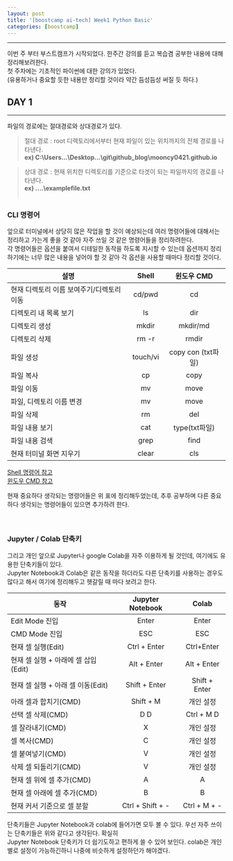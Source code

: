 ```yaml
---
layout: post
title: '[boostcamp ai-tech] Week1 Python Basic'
categories: [boostcamp]
---
```


---

이번 주 부터 부스트캠프가 시작되었다. 한주간 강의를 듣고 복습겸 공부한 내용에 대해 정리해보려한다. <br>
첫 주차에는 기초적인 파이썬에 대한 강의가 있었다. <br>
(유용하거나 중요할 듯한 내용만 정리할 것이라 약간 듬성듬성 써질 듯 하다.)<br>

## DAY 1
---

파일의 경로에는 절대경로와 상대경로가 있다. <br>

>절대 경로 : root 디렉토리에서부터 현재 파일이 있는 위치까지의 전체 경로를 나타낸다. <br>
> __ex) C:\Users\...\Desktop\...\git\github_blog\mooncy0421.github.io__

> 상대 경로 : 현재 위치한 디렉토리를 기준으로 타겟이 되는 파일까지의 경로를 나타낸다.<br>
> __ex) ..\..\examplefile.txt__
<br><br>

### CLI 명령어
앞으로 터미널에서 상당히 많은 작업을 할 것이 예상되는데 여러 명령어들에 대해서는 정리하고 가는게 좋을 것 같아 자주 쓰일 것 같은 명령어들을 정리하려한다.<br>
각 명령어들은 옵션을 붙여서 디테일한 동작을 하도록 지시할 수 있는데 옵션까지 정리하기에는 너무 많은 내용을 넣어야 할 것 같아 각 옵션을 사용할 때마다 정리할 것이다.<br>

|설명|Shell|윈도우 CMD|
|----|:-----:|:---------:|
|현재 디렉토리 이름 보여주기/디렉토리 이동|cd/pwd|cd|
|디렉토리 내 목록 보기|ls|dir|
|디렉토리 생성|mkdir|mkdir/md|
|디렉토리 삭제|rm -r|rmdir|
|파일 생성|touch/vi|copy con (txt파일)|
|파일 복사|cp|copy|
|파일 이동|mv|move|
|파일, 디렉토리 이름 변경|mv|move|
|파일 삭제|rm|del|
|파일 내용 보기|cat|type(txt파일)|
|파일 내용 검색|grep|find|
|현재 터미널 화면 지우기|clear|cls|

[Shell 명령어 참고](https://zetawiki.com/wiki/%EC%9C%88%EB%8F%84%EC%9A%B0_CMD_%EB%AA%85%EB%A0%B9%EC%96%B4_%EB%AA%A9%EB%A1%9D) <br>
[윈도우 CMD 참고](https://velog.io/@jewon119/01.%EB%A6%AC%EB%88%85%EC%8A%A4-%EA%B8%B0%EC%B4%88-CLI-%EA%B8%B0%EB%B3%B8-%EB%AA%85%EB%A0%B9%EC%96%B4)

현재 중요하다 생각되는 명령어들은 위 표에 정리해두었는데, 추후 공부하며 다른 중요하다 생각되는 명령어들이 있으면 추가하려 한다. <br><br><br>

### Jupyter / Colab 단축키
그리고 개인 앞으로 Jupyter나 google Colab을 자주 이용하게 될 것인데, 여기에도 유용한 단축키들이 있다. <br>
Jupyter Notebook과 Colab은 같은 동작을 하더라도 다른 단축키를 사용하는 경우도 많다고 해서 여기에 정리해두고 헷갈릴 때 마다 보려고 한다.<br>

|동작|Jupyter Notebook|Colab|
|----|:-----:|:------:|
|Edit Mode 진입|Enter|Enter|
|CMD Mode 진입|ESC|ESC|
|현재 셀 실행(Edit)|Ctrl + Enter|Ctrl+Enter|
|현재 셀 실행 + 아래에 셀 삽입(Edit)|Alt + Enter|Alt + Enter|
|현재 셀 실행 + 아래 셀 이동(Edit)|Shift + Enter|Shift + Enter|
|아래 셀과 합치기(CMD)|Shift + M|개인 설정|
|선택 셀 삭제(CMD)|D D|Ctrl + M D|
|셀 잘라내기(CMD)|X|개인 설정|
|셀 복사(CMD)|C|개인 설정|
|셀 붙여넣기(CMD)|V|개인 설정|
|삭제 셀 되돌리기(CMD)|V|개인 설정|
|현재 셀 위에 셀 추가(CMD)|A|A|
|현재 셀 아래에 셀 추가(CMD)|B|B|
|현재 커서 기준으로 셀 분할|Ctrl + Shift + -|Ctrl + M + -|

단축키들은 Jupyter Notebook과 colab에 들어가면 모두 볼 수 있다. 우선 자주 쓰이는 단축키들은 위와 같다고 생각된다. 확실히 <br>
Jupyter Notebook 단축키가 더 쉽기도하고 편하게 쓸 수 있어 보인다. colab은 개인별로 설정이 가능하긴하니 나중에 비슷하게 설정하던가 해야겠다.<br>